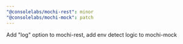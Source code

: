 ```yaml
---
"@consolelabs/mochi-rest": minor
"@consolelabs/mochi-mock": patch
---
```


Add "log" option to mochi-rest, add env detect logic to mochi-mock
